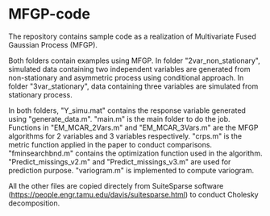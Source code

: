 # MFGP-code
The repository contains sample code as a realization of Multivariate Fused Gaussian Process (MFGP).

Both folders contain examples using MFGP. In folder "2var_non_stationary", simulated data containing two independent variables are generated from non-stationary and asymmetric process using conditional approach.
In folder "3var_stationary", data containing three variables are simulated from stationary process.

In both folders, "Y_simu.mat" contains the response variable generated using "generate_data.m". 
"main.m" is the main folder to do the job.
Functions in "EM_MCAR_2Vars.m" and "EM_MCAR_3Vars.m" are the MFGP algorithms for 2 variables and 3 variables respectively.
"crps.m" is the metric function applied in the paper to conduct comparisons.
"fminsearchbnd.m" contains the optimization function used in the algorithm.
"Predict_missings_v2.m" and "Predict_missings_v3.m" are used for prediction purpose.
"variogram.m" is implemented to compute variogram.

All the other files are copied directely from SuiteSparse software (https://people.engr.tamu.edu/davis/suitesparse.html) to conduct Cholesky decomposition.
